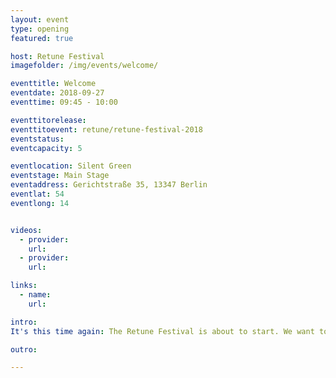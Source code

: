 ```yaml
---
layout: event
type: opening
featured: true

host: Retune Festival
imagefolder: /img/events/welcome/

eventtitle: Welcome
eventdate: 2018-09-27
eventtime: 09:45 - 10:00

eventtitorelease:
eventtitoevent: retune/retune-festival-2018
eventstatus:
eventcapacity: 5

eventlocation: Silent Green
eventstage: Main Stage
eventaddress: Gerichtstraße 35, 13347 Berlin
eventlat: 54
eventlong: 14


videos:
  - provider:
    url:
  - provider:
    url:

links:
  - name:
    url:

intro:
It's this time again: The Retune Festival is about to start. We want to welcome everyone to the first day of the festival and introduce you to our wonderful moderators, Alex Wolf, Fernanda Parente and Chrisitan Zöllner. After a short introduction into the program, they will take over the stage and guide you throughout the day.

outro:

---
```

